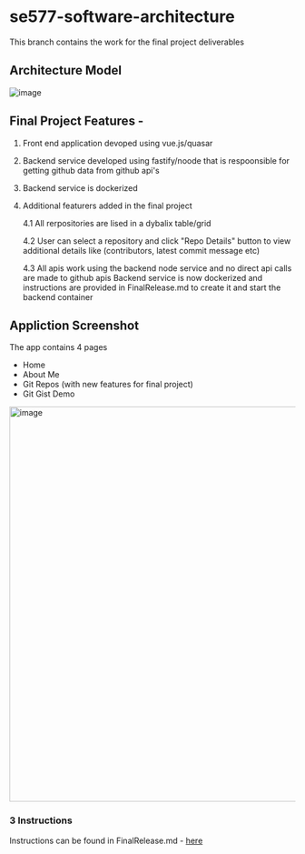 # se577-software-architecture

This branch contains the work for the final project deliverables

## Architecture Model

![image](https://user-images.githubusercontent.com/3461182/167307621-50833008-61a1-43e6-befa-e6e86eb71a73.png)

## Final Project Features -
1. Front end application devoped using vue.js/quasar
2. Backend service developed using fastify/noode that is respoonsible for getting github data from github api's
3. Backend service is dockerized
4. Additional featurers added in the final project

    4.1 All rerpositories are lised in a dybalix table/grid
  
    4.2 User can select a repository and click "Repo Details" button to view additional details like (contributors, latest commit message etc)
  
    4.3 All apis work using the backend node service and no direct api calls are made to github apis
Backend service is now dockerized and instructions are provided in FinalRelease.md to create it and start the backend container

## Appliction Screenshot

The app contains 4 pages
* Home
* About Me
* Git Repos (with new features for final project)
* Git Gist Demo

<img width="695" alt="image" src="https://user-images.githubusercontent.com/3461182/172252049-d1ff7e39-f465-45a1-a02c-7e068922687c.png">


### 3 Instructions

Instructions can be found in FinalRelease.md - [here](https://github.com/harshgit/se577-software-architecture/blob/proj-final/FinalRelease.md)
